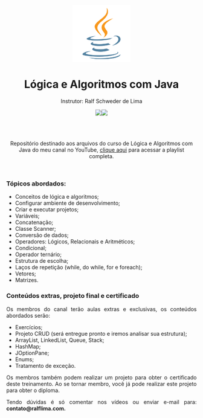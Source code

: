 <div align="center">
  <img src="https://github.com/ralflima/2025-Logica-Algoritmos-Java/blob/master/logo.png" width="30%">
  <h1 style="border-bottom:none">Lógica e Algoritmos com Java</h1>
  <p>Instrutor: Ralf Schweder de Lima</p>
  
  <a href="https://www.youtube.com/channel/UCtT934GO9Y7hoFPR_vmV5zQ" target="_blank"><img src="https://img.shields.io/badge/YouTube-FF0000?style=for-the-badge&logo=youtube&logoColor=white"></a><a href="https://www.linkedin.com/in/ralf-lima-3b93708a/" target="_blank"><img src="https://img.shields.io/badge/LinkedIn-0077B5?style=for-the-badge&logo=linkedin&logoColor=white"></a>
  
  <br>
  <br>
  <p>Repositório destinado aos arquivos do curso de Lógica e Algoritmos com Java do meu canal no YouTube, <a href="https://www.youtube.com/playlist?list=PLWXw8Gu52TRJE_nRfwqS0lOSO9A7LPA67" target="_blank">clique aqui</a> para acessar a playlist completa.</p>
  <br>
  <div align="justify">
  <h3>Tópicos abordados:</h3>
  
   + Conceitos de lógica e algoritmos;
   + Configurar ambiente de desenvolvimento;
   + Criar e executar projetos;
   + Variáveis;
   + Concatenação;
   + Classe Scanner;
   + Conversão de dados;
   + Operadores: Lógicos, Relacionais e Aritméticos;
   + Condicional;
   + Operador ternário;
   + Estrutura de escolha;
   + Laços de repetição (while, do while, for e foreach);
   + Vetores;
   + Matrizes.


   <h3>Conteúdos extras, projeto final e certificado</h3>

   <p>Os membros do canal terão aulas extras e exclusivas, os conteúdos abordados serão:</p>

   + Exercícios;
   + Projeto CRUD (será entregue pronto e iremos analisar sua estrutura);
   + ArrayList, LinkedList, Queue, Stack;
   + HashMap;
   + JOptionPane;
   + Enums;
   + Tratamento de exceção.

   <p>Os membros também podem realizar um projeto para obter o certificado deste treinamento. Ao se tornar membro, você já pode realizar este projeto para obter o diploma.</p>

   <p>Tendo dúvidas é só comentar nos vídeos ou enviar e-mail para: <b>contato@ralflima.com<b>.</p>
  </div>
</div>
